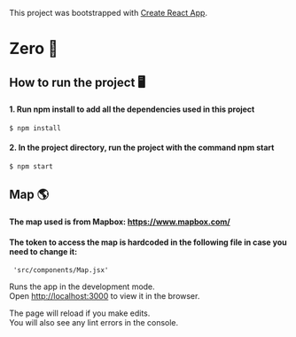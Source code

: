 This project was bootstrapped with [Create React App](https://github.com/facebook/create-react-app).

# Zero 🌱 

## How to run the project  🖥

#### 1. Run npm install to add all the dependencies used in this project 
    $ npm install

#### 2. In the project directory, run the project with the command npm start

    $ npm start

## Map  🌎

 #### The map used is from Mapbox: https://www.mapbox.com/
 #### The token to access the map is hardcoded in the following file in case you need to change it:
  
     'src/components/Map.jsx'
    
    
Runs the app in the development mode.<br />
Open [http://localhost:3000](http://localhost:3000) to view it in the browser.

The page will reload if you make edits.<br />
You will also see any lint errors in the console.

